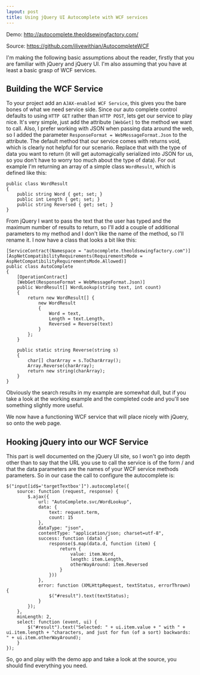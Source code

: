 ```yaml
---
layout: post
title: Using jQuery UI Autocomplete with WCF services
---
```


Demo: <a href="http://autocomplete.theoldsewingfactory.com/">http://autocomplete.theoldsewingfactory.com/</a>
Source: <a href="https://github.com/ilivewithian/AutocompleteWCF">https://github.com/ilivewithian/AutocompleteWCF</a>
I'm making the following basic assumptions about the reader, firstly that you are familiar with jQuery and jQuery UI. I'm also assuming that you have at least a basic grasp of WCF services.
## Building the WCF Service

To your project add an `AJAX-enabled WCF Service`, this gives you the bare bones of what we need service side. Since our auto complete control defaults to using `HTTP GET` rather than `HTTP POST`, lets get our service to play nice. It's very simple, just add the attribute `[WebGet]` to the method we want to call. Also, I prefer working with JSON when passing data around the web, so I added the parameter `ResponseFormat = WebMessageFormat.Json` to the attribute. The default method that our service comes with returns void, which is clearly not helpful for our scenario. Replace that with the type of data you want to return (it will get automagically serialized into JSON for us, so you don't have to worry too much about the type of data). For out example I'm returning an array of a simple class `WordResult`, which is defined like this:
    public class WordResult
    {
        public string Word { get; set; }
        public int Length { get; set; }
        public string Reversed { get; set; }
    }
From jQuery I want to pass the text that the user has typed and the maximum number of results to return, so I'll add a couple of additional parameters to my method and I don't like the name of the method, so I'll rename it. I now have a class that looks a bit like this:
    [ServiceContract(Namespace = "autocomplete.theoldsewingfactory.com")]
    [AspNetCompatibilityRequirements(RequirementsMode = AspNetCompatibilityRequirementsMode.Allowed)]
    public class AutoComplete
    {
        [OperationContract]
        [WebGet(ResponseFormat = WebMessageFormat.Json)]
        public WordResult[] WordLookup(string text, int count)
        {
            return new WordResult[] {
                new WordResult
                {
                    Word = text,
                    Length = text.Length,
                    Reversed = Reverse(text)
                }
            };
        }
    
        public static string Reverse(string s)
        {
            char[] charArray = s.ToCharArray();
            Array.Reverse(charArray);
            return new string(charArray);
        }
    }
Obviously the search results in my example are somewhat dull, but if you take a look at the working example and the completed code and you'll see something slightly more useful.
We now have a functioning WCF service that will place nicely with jQuery, so onto the web page.
## Hooking jQuery into our WCF Service

This part is well documented on the jQuery UI site, so I won't go into depth other than to say that the URL you use to call the service is of the form <Full Service URL>/<MethodName> and that the data parameters are the names of your WCF service methods parameters. So in our case the call to configure the autocomplete is:

    $("input[id$='targetTextbox']").autocomplete({
        source: function (request, response) {
            $.ajax({
                url: "AutoComplete.svc/WordLookup",
                data: {
                    text: request.term,
                    count: 15
                },
                dataType: "json",
                contentType: "application/json; charset=utf-8",
                success: function (data) {
                    response($.map(data.d, function (item) {
                        return {
                            value: item.Word,
                            length: item.Length,
                            otherWayAround: item.Reversed
                        }
                    }))
                },
                error: function (XMLHttpRequest, textStatus, errorThrown) {
                    $("#result").text(textStatus);
                }
            });
        },
        minLength: 2,
        select: function (event, ui) {
            $("#result").text("Selected: " + ui.item.value + " with " + ui.item.length + "characters, and just for fun (of a sort) backwards: " + ui.item.otherWayAround);
        }
    });
So, go and play with the demo app and take a look at the source, you should find everything you need.